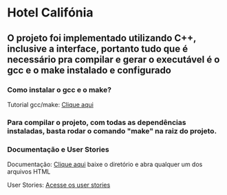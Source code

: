 <h1>Hotel Califónia</h1>

<h2>O projeto foi implementado utilizando C++, inclusive a interface, portanto tudo que é necessário pra compilar e gerar o executável é o gcc e o make instalado e configurado </h2>

<h3>Como instalar o gcc e o make?</h3>
<p>Tutorial gcc/make: <a href=https://youtu.be/FzPBZjkoEmA>Clique aqui<a/></p>

<h3>Para compilar o projeto, com todas as dependências instaladas, basta rodar o comando "make" na raiz do projeto.</h3>

<h3>Documentação e User Stories</h3>
<p>Documentação: <a href="https://github.com/adilio-almeida/tp_pds/tree/main/doc">Clique aqui<a/> baixe o diretório e abra qualquer um dos arquivos HTML </p>
<p>User Stories: <a href="https://docs.google.com/presentation/d/1zFt5y8Q2V6qHQOYXPt6LfR1qNXXrCOv5M1Hun0gmV3o/edit?usp=sharing"> Acesse os user stories</a>



